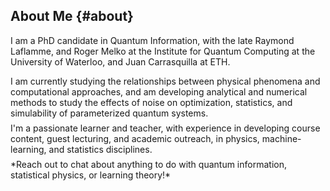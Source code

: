 ## About Me {#about}

I am a PhD candidate in Quantum Information, with the late Raymond Laflamme, and Roger Melko at the Institute for Quantum Computing at the University of Waterloo, and Juan Carrasquilla at ETH.
<p style="margin:0.5em;"></p>
I am currently studying the relationships between physical phenomena and computational approaches, and am developing analytical and numerical methods to study the effects of noise on optimization, statistics, and simulability of parameterized quantum systems.
<p style="margin:0.5em;"></p>
I'm a passionate learner and teacher, with experience in developing course content, guest lecturing, and academic outreach, in physics, machine-learning, and statistics disciplines.
<p style="margin:0.5em;"></p>
*Reach out to chat about anything to do with quantum information, statistical physics, or learning theory!*